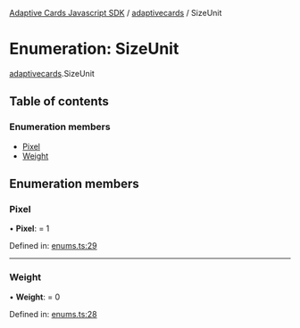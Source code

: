 [Adaptive Cards Javascript SDK](../README.md) / [adaptivecards](../modules/adaptivecards.md) / SizeUnit

# Enumeration: SizeUnit

[adaptivecards](../modules/adaptivecards.md).SizeUnit

## Table of contents

### Enumeration members

- [Pixel](adaptivecards.sizeunit.md#pixel)
- [Weight](adaptivecards.sizeunit.md#weight)

## Enumeration members

### Pixel

• **Pixel**: = 1

Defined in: [enums.ts:29](https://github.com/microsoft/AdaptiveCards/blob/0938a1f10/source/nodejs/adaptivecards/src/enums.ts#L29)

---

### Weight

• **Weight**: = 0

Defined in: [enums.ts:28](https://github.com/microsoft/AdaptiveCards/blob/0938a1f10/source/nodejs/adaptivecards/src/enums.ts#L28)
